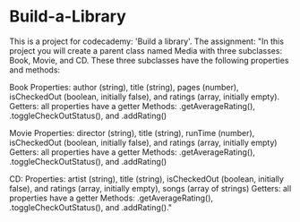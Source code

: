 # Build-a-Library

This is a project for codecademy: 'Build a library'. The assignment: 
"In this project you will create a parent class named Media with three subclasses: 
Book, Movie, and CD. These three subclasses have the following properties and methods:

Book
Properties: author (string), title (string), pages (number), 
isCheckedOut (boolean, initially false), and ratings (array, initially empty).
Getters: all properties have a getter
Methods: .getAverageRating(), .toggleCheckOutStatus(), and .addRating()

Movie
Properties: director (string), title (string), runTime (number), isCheckedOut (boolean, initially false), and ratings (array, initially empty)
Getters: all properties have a getter
Methods: .getAverageRating(), .toggleCheckOutStatus(), and .addRating()

CD:
Properties: artist (string), title (string), isCheckedOut (boolean, initially false), and ratings (array, initially empty), songs (array of strings)
Getters: all properties have a getter
Methods: .getAverageRating(), .toggleCheckOutStatus(), and .addRating()."
